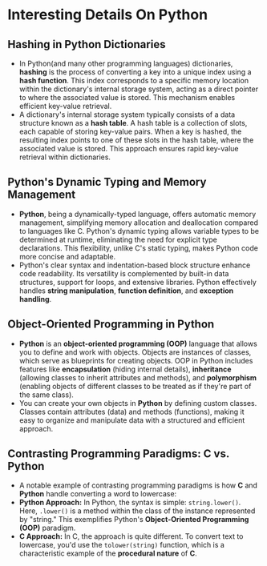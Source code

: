 # Interesting Details On Python

## Hashing in Python Dictionaries
- In Python(and many other programming languages) dictionaries, **hashing** is the process of converting a key into a unique index using a **hash function**. This index corresponds to a specific memory location within the dictionary's internal storage system, acting as a direct pointer to where the associated value is stored. This mechanism enables efficient key-value retrieval.
- A dictionary's internal storage system typically consists of a data structure known as a **hash table**. A hash table is a collection of slots, each capable of storing key-value pairs. When a key is hashed, the resulting index points to one of these slots in the hash table, where the associated value is stored. This approach ensures rapid key-value retrieval within dictionaries.

## Python's Dynamic Typing and Memory Management
- **Python**, being a dynamically-typed language, offers automatic memory management, simplifying memory allocation and deallocation compared to languages like C. Python's dynamic typing allows variable types to be determined at runtime, eliminating the need for explicit type declarations. This flexibility, unlike C's static typing, makes Python code more concise and adaptable.
- Python's clear syntax and indentation-based block structure enhance code readability. Its versatility is complemented by built-in data structures, support for loops, and extensive libraries. Python effectively handles **string manipulation**, **function definition**, and **exception handling**.

## Object-Oriented Programming in Python
- **Python** is an **object-oriented programming (OOP)** language that allows you to define and work with objects. Objects are instances of classes, which serve as blueprints for creating objects. OOP in Python includes features like **encapsulation** (hiding internal details), **inheritance** (allowing classes to inherit attributes and methods), and **polymorphism** (enabling objects of different classes to be treated as if they're part of the same class).
- You can create your own objects in **Python** by defining custom classes. Classes contain attributes (data) and methods (functions), making it easy to organize and manipulate data with a structured and efficient approach.

## Contrasting Programming Paradigms: C vs. Python
- A notable example of contrasting programming paradigms is how **C** and **Python** handle converting a word to lowercase:
- **Python Approach:** In Python, the syntax is simple: `string.lower()`. Here, `.lower()` is a method within the class of the instance represented by "string." This exemplifies Python's **Object-Oriented Programming (OOP)** paradigm.
- **C Approach:** In C, the approach is quite different. To convert text to lowercase, you'd use the `tolower(string)` function, which is a characteristic example of the **procedural nature** of **C**.
